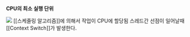 **CPU의 최소 실행 단위**

![](thread.png)
[[스케줄링 알고리즘]]에 의해서 작업이 CPU에 할당됨
스레드간 선점이 일어날때 [[Context Switch]]가 발생한다.


